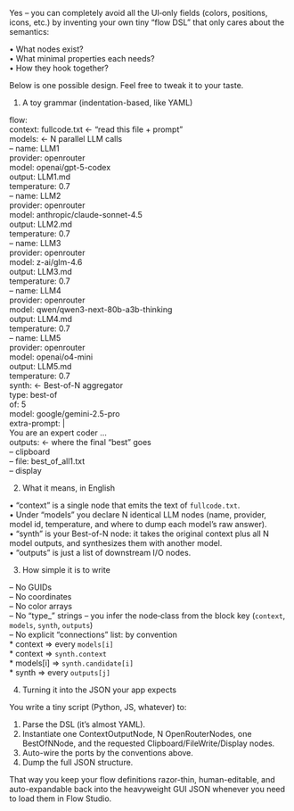 Yes – you can completely avoid all the UI‐only fields (colors, positions, icons, etc.) by inventing your own tiny “flow DSL” that only cares about the semantics:

  • What nodes exist?  
  • What minimal properties each needs?  
  • How they hook together?

Below is one possible design.  Feel free to tweak it to your taste.

1) A toy grammar (indentation-based, like YAML)  

flow:  
  context: fullcode.txt                    ← “read this file + prompt”  
  models:                                 ← N parallel LLM calls  
    – name: LLM1  
      provider: openrouter  
      model: openai/gpt-5-codex  
      output: LLM1.md  
      temperature: 0.7  
    – name: LLM2  
      provider: openrouter  
      model: anthropic/claude-sonnet-4.5  
      output: LLM2.md  
      temperature: 0.7  
    – name: LLM3  
      provider: openrouter  
      model: z-ai/glm-4.6  
      output: LLM3.md  
      temperature: 0.7  
    – name: LLM4  
      provider: openrouter  
      model: qwen/qwen3-next-80b-a3b-thinking  
      output: LLM4.md  
      temperature: 0.7  
    – name: LLM5  
      provider: openrouter  
      model: openai/o4-mini  
      output: LLM5.md  
      temperature: 0.7  
  synth:                                   ← Best-of-N aggregator  
    type: best-of  
    of: 5  
    model: google/gemini-2.5-pro  
    extra-prompt: |  
      You are an expert coder …  
  outputs:                                 ← where the final “best” goes  
    – clipboard  
    – file: best_of_all1.txt  
    – display  

2) What it means, in English  

  • “context” is a single node that emits the text of `fullcode.txt`.  
  • Under “models” you declare N identical LLM nodes (name, provider, model id, temperature, and where to dump each model’s raw answer).  
  • “synth” is your Best-of-N node: it takes the original context plus all N model outputs, and synthesizes them with another model.  
  • “outputs” is just a list of downstream I/O nodes.

3) How simple it is to write  

  – No GUIDs  
  – No coordinates  
  – No color arrays  
  – No “type_” strings – you infer the node‐class from the block key (`context`, `models`, `synth`, `outputs`)  
  – No explicit “connections” list: by convention  
     * context ⇒ every `models[i]`  
     * context ⇒ `synth.context`  
     * models[i] ⇒ `synth.candidate[i]`  
     * synth ⇒ every `outputs[j]`

4) Turning it into the JSON your app expects  

You write a tiny script (Python, JS, whatever) to:

  1. Parse the DSL (it’s almost YAML).  
  2. Instantiate one ContextOutputNode, N OpenRouterNodes, one BestOfNNode, and the requested Clipboard/FileWrite/Display nodes.  
  3. Auto-wire the ports by the conventions above.  
  4. Dump the full JSON structure.

That way you keep your flow definitions razor-thin, human-editable, and auto-expandable back into the heavyweight GUI JSON whenever you need to load them in Flow Studio.
